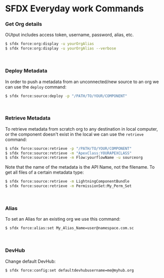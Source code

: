# SFDX Everyday work Commands

### Get Org details

OUtput includes access token, username, password, alias, etc.

```bash
$ sfdx force:org:display -u yourOrgAlias
$ sfdx force:org:display -u yourOrgAlias --verbose
```

<br>

### Deploy Metadata

In order to push a metadata from an unconnected/new source to an org we can use the `deploy` command:

```bash
$ sfdx force:source:deploy -p "/PATH/TO/YOUR/COMPONENT"
```

<br>

### Retrieve Metadata

To retrieve metadata from scratch org to any destination in local computer, or the component doesn't exist in the local we can use the `retrieve` command:

```bash
$ sfdx force:source:retrieve -p "/PATH/TO/YOUR/COMPONENT"
$ sfdx force:source:retrieve -m "ApexClass:YOURAPEXCLASS"
$ sfdx force:source:retrieve -m Flow:yourflowName -u sourceorg
```

Note that the name of the metadata is the API Name, not the filename. To get all files of a
certain metadata type:

```bash
$ sfdx force:source:retrieve -m LightningComponentBundle
$ sfdx force:source:retrieve -m PermissionSet:My_Perm_Set
```

<br>

### Alias

To set an Alias for an existing org we use this command:

```bash
$ sfdx force:alias:set My_Alias_Name=user@namespace.com.sc
```

<br>

### DevHub

Change default DevHub:

```bash
$ sfdx force:config:set defaultdevhubusername=me@myhub.org
```